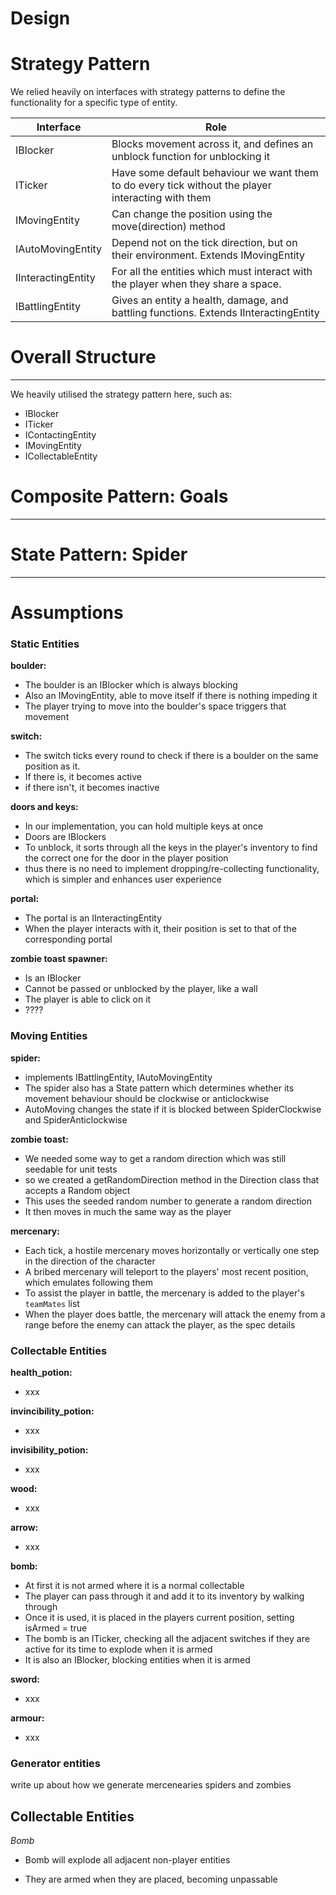 # Design

# Strategy Pattern
We relied heavily on interfaces with strategy patterns to define the functionality for a specific type of entity.

|Interface| Role |
|--|--|
| IBlocker  | Blocks movement across it, and defines an unblock function for unblocking it |
| ITicker  | Have some default behaviour we want them to do every tick without the player interacting with them   |
| IMovingEntity  | Can change the position using the move(direction) method |
| IAutoMovingEntity | Depend not on the tick direction, but on their environment. Extends IMovingEntity |
| IInteractingEntity  | For all the entities which must interact with the player when they share a space. |
| IBattlingEntity | Gives an entity a health, damage, and battling functions. Extends IInteractingEntity |
  
# Overall Structure

--------------
We heavily utilised the strategy pattern here, such as:

- IBlocker
- ITicker
- IContactingEntity
- IMovingEntity
- ICollectableEntity

  

# Composite Pattern: Goals

--------------

  

# State Pattern: Spider

--------------




# Assumptions

### Static Entities
  

**boulder:**


- The boulder is an IBlocker which is always blocking
-  Also an IMovingEntity, able to move itself if there is nothing impeding it
- The player trying to move into the boulder's space triggers that movement 

**switch:**

- The switch ticks every round to check if there is a boulder on the same position as it.
-  If there is, it becomes active
- if there isn't, it becomes inactive

**doors and keys:**

- In our implementation, you can hold multiple keys at once
- Doors are IBlockers
- To unblock, it sorts through all the keys in the player's inventory to find the correct one for the door in the player position
- thus there is no need to implement dropping/re-collecting functionality, which is simpler and enhances user experience

**portal:**

- The portal is an IInteractingEntity
- When the player interacts with it, their position is set to that of the corresponding portal

**zombie toast spawner:**

- Is an IBlocker
- Cannot be passed or unblocked by the player, like a wall
- The player is able to click on it
- ????
  

### Moving Entities
  
**spider:**

- implements IBattlingEntity, IAutoMovingEntity
- The spider also has a State pattern which determines whether its movement behaviour should be clockwise or anticlockwise
- AutoMoving changes the state if it is blocked between SpiderClockwise and SpiderAnticlockwise

**zombie toast:**

- We needed some way to get a random direction which was still seedable for unit tests
- so we created a getRandomDirection method in the Direction class that accepts a Random object
- This uses the seeded random number to generate a random direction
- It then moves in much the same way as the player

**mercenary:**

- Each tick, a hostile mercenary moves horizontally or vertically one step in the direction of the character
- A bribed mercenary will teleport to the players' most recent position, which emulates following them
- To assist the player in battle, the mercenary is added to the player's `teamMates` list
- When the player does battle, the mercenary will attack the enemy from a range before the enemy can attack the player, as the spec details

### Collectable Entities

**health_potion:**

- xxx

**invincibility_potion:**

- xxx

**invisibility_potion:**

- xxx

**wood:**

- xxx

**arrow:**

- xxx

**bomb:**

- At first it is not armed where it is a normal collectable
- The player can pass through it and add it to its inventory by walking through
- Once it is used, it is placed in the players current position, setting isArmed = true
- The bomb is an ITicker, checking all the adjacent switches if they are active for its time to explode when it is armed
- It is also an IBlocker, blocking entities when it is armed

**sword:**

- xxx

**armour:**

- xxx

### Generator entities
write up about how we generate mercenearies spiders and zombies

## Collectable Entities

  

*Bomb*

- Bomb will explode all adjacent non-player entities

- They are armed when they are placed, becoming unpassable

  
  


